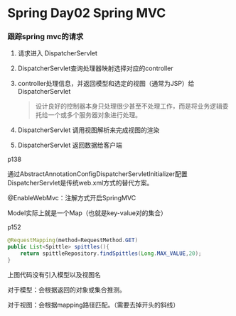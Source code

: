 # Spring Day02 Spring MVC

### 跟踪spring mvc的请求

1. 请求进入 DispatcherServlet 

2. DispatcherServlet查询处理器映射选择对应的controller

3. controller处理信息，并返回模型和选定的视图（通常为JSP）给DispatcherServlet 

   > 设计良好的控制器本身只处理很少甚至不处理工作，而是将业务逻辑委托给一个或多个服务器对象进行处理。

4. DispatcherServlet 调用视图解析来完成视图的渲染

5. DispatcherServlet 返回数据给客户端



p138

通过AbstractAnnotationConfigDispatcherServletInitializer配置DispatcherServlet是传统web.xml方式的替代方案。



@EnableWebMvc：注解方式开启SpringMVC

Model实际上就是一个Map（也就是key-value对的集合）



p152

```java
@RequestMapping(method=RequestMethod.GET)
public List<Spittle> spittles(){
	return spittleRepository.findSpittles(Long.MAX_VALUE,20);
}
```

上图代码没有引入模型以及视图名

对于模型：会根据返回的对象或集合推测。

对于视图：会根据mapping路径匹配。（需要去掉开头的斜线）